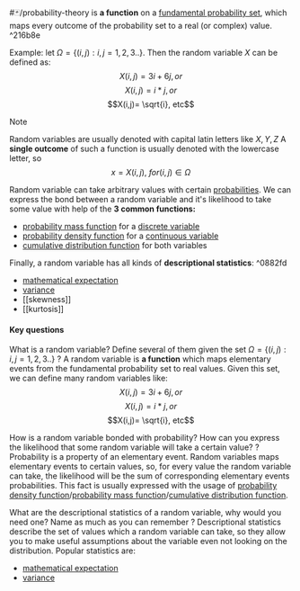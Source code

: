 #🃏/probability-theory 
is **a function** on a [fundamental probability set](elementary%20event,%20fundamental%20probability%20set%20and%20an%20event.md), which maps every outcome of the probability set to a real (or complex) value. ^216b8e

Example: let $\Omega = \{(i,j): i,j = 1,2,3.. \}$. Then the random variable $X$ can be defined as:
$$X(i,j)= 3i + 6j, or$$ $$X(i,j)= i*j, or$$ $$X(i,j)= \sqrt{i}, etc$$ 
>[!Note] 
>Random variables are usually denoted with capital latin letters like $X, Y, Z$
>A **single outcome** of such a function is usually denoted with the lowercase letter, so 
>$$x = X(i,j),\ for (i,j) \in \Omega$$

Random variable can take arbitrary values with certain [probabilities](../probability.md). We can express the bond between a random variable and it's likelihood to take some value with help of the **3 common functions:**
- [probability mass function](probability%20mass%20function.md) for a [discrete variable](../discrete%20variable.md)
- [probability density function](probability%20density%20function.md) for a [continuous variable](../continuous%20variable.md)
- [cumulative distribution function](cumulative%20distribution%20function.md) for both variables

Finally, a random variable has all kinds of **descriptional statistics**: ^0882fd
- [mathematical expectation](mathematical%20expectation.md)
- [variance](variance.md)
- [[skewness]]
- [[kurtosis]]

#### Key questions
What is a random variable? Define several of them given the set $\Omega = \{(i,j): i,j = 1,2,3.. \}$
?
A random variable is **a function** which maps elementary events from the fundamental probability set to real values. Given this set, we can define many random variables like:
$$X(i,j)= 3i + 6j, or$$ $$X(i,j)= i*j, or$$ $$X(i,j)= \sqrt{i}, etc$$
 

How is a random variable bonded with probability? How can you express the likelihood that some random variable will take a certain  value?
?
Probability is a property of an elementary event. Random variables maps elementary events to certain values, so, for every value the random variable can take, the likelihood will be the sum of corresponding elementary events probabilities. This fact is usually expressed with the usage of [probability density function](probability%20density%20function.md)/[probability mass function](probability%20mass%20function.md)/[cumulative distribution function](cumulative%20distribution%20function.md).


What are the descriptional statistics of a random variable, why would you need one? Name as much as you can remember
?
Descriptional statistics describe the set of values which a random variable can take, so they allow you to make useful assumptions about the variable even not looking on the distribution. Popular statistics are:
- [mathematical expectation](mathematical%20expectation.md)
- [variance](variance.md)

